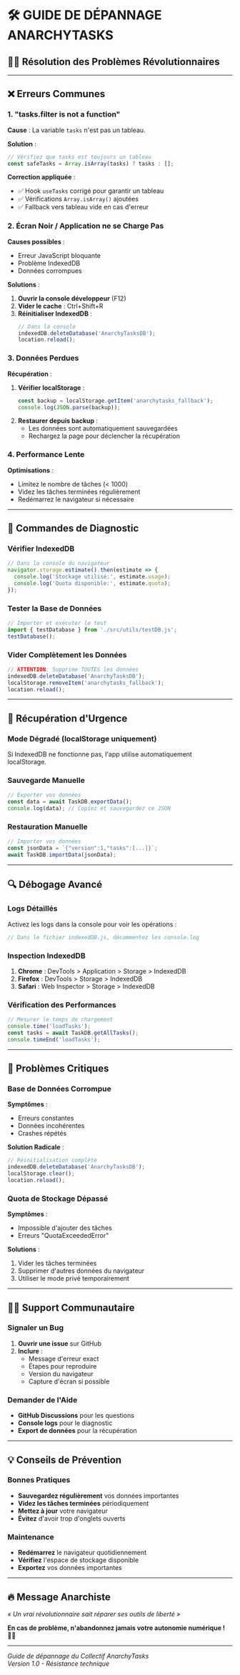 # 🛠️ GUIDE DE DÉPANNAGE ANARCHYTASKS

## 🏴‍☠️ Résolution des Problèmes Révolutionnaires

---

## ❌ Erreurs Communes

### 1. **"tasks.filter is not a function"**

**Cause** : La variable `tasks` n'est pas un tableau.

**Solution** :
```javascript
// Vérifiez que tasks est toujours un tableau
const safeTasks = Array.isArray(tasks) ? tasks : [];
```

**Correction appliquée** :
- ✅ Hook `useTasks` corrigé pour garantir un tableau
- ✅ Vérifications `Array.isArray()` ajoutées
- ✅ Fallback vers tableau vide en cas d'erreur

### 2. **Écran Noir / Application ne se Charge Pas**

**Causes possibles** :
- Erreur JavaScript bloquante
- Problème IndexedDB
- Données corrompues

**Solutions** :
1. **Ouvrir la console développeur** (F12)
2. **Vider le cache** : Ctrl+Shift+R
3. **Réinitialiser IndexedDB** :
   ```javascript
   // Dans la console
   indexedDB.deleteDatabase('AnarchyTasksDB');
   location.reload();
   ```

### 3. **Données Perdues**

**Récupération** :
1. **Vérifier localStorage** :
   ```javascript
   const backup = localStorage.getItem('anarchytasks_fallback');
   console.log(JSON.parse(backup));
   ```
2. **Restaurer depuis backup** :
   - Les données sont automatiquement sauvegardées
   - Rechargez la page pour déclencher la récupération

### 4. **Performance Lente**

**Optimisations** :
- Limitez le nombre de tâches (< 1000)
- Videz les tâches terminées régulièrement
- Redémarrez le navigateur si nécessaire

---

## 🔧 Commandes de Diagnostic

### Vérifier IndexedDB
```javascript
// Dans la console du navigateur
navigator.storage.estimate().then(estimate => {
  console.log('Stockage utilisé:', estimate.usage);
  console.log('Quota disponible:', estimate.quota);
});
```

### Tester la Base de Données
```javascript
// Importer et exécuter le test
import { testDatabase } from './src/utils/testDB.js';
testDatabase();
```

### Vider Complètement les Données
```javascript
// ATTENTION: Supprime TOUTES les données
indexedDB.deleteDatabase('AnarchyTasksDB');
localStorage.removeItem('anarchytasks_fallback');
location.reload();
```

---

## 🏥 Récupération d'Urgence

### Mode Dégradé (localStorage uniquement)
Si IndexedDB ne fonctionne pas, l'app utilise automatiquement localStorage.

### Sauvegarde Manuelle
```javascript
// Exporter vos données
const data = await TaskDB.exportData();
console.log(data); // Copiez et sauvegardez ce JSON
```

### Restauration Manuelle
```javascript
// Importer vos données
const jsonData = `{"version":1,"tasks":[...]}`;
await TaskDB.importData(jsonData);
```

---

## 🔍 Débogage Avancé

### Logs Détaillés
Activez les logs dans la console pour voir les opérations :
```javascript
// Dans le fichier indexedDB.js, décommentez les console.log
```

### Inspection IndexedDB
1. **Chrome** : DevTools > Application > Storage > IndexedDB
2. **Firefox** : DevTools > Storage > IndexedDB
3. **Safari** : Web Inspector > Storage > IndexedDB

### Vérification des Performances
```javascript
// Mesurer le temps de chargement
console.time('loadTasks');
const tasks = await TaskDB.getAllTasks();
console.timeEnd('loadTasks');
```

---

## 🚨 Problèmes Critiques

### Base de Données Corrompue
**Symptômes** :
- Erreurs constantes
- Données incohérentes
- Crashes répétés

**Solution Radicale** :
```javascript
// Réinitialisation complète
indexedDB.deleteDatabase('AnarchyTasksDB');
localStorage.clear();
location.reload();
```

### Quota de Stockage Dépassé
**Symptômes** :
- Impossible d'ajouter des tâches
- Erreurs "QuotaExceededError"

**Solutions** :
1. Vider les tâches terminées
2. Supprimer d'autres données du navigateur
3. Utiliser le mode privé temporairement

---

## 🏴‍☠️ Support Communautaire

### Signaler un Bug
1. **Ouvrir une issue** sur GitHub
2. **Inclure** :
   - Message d'erreur exact
   - Étapes pour reproduire
   - Version du navigateur
   - Capture d'écran si possible

### Demander de l'Aide
- **GitHub Discussions** pour les questions
- **Console logs** pour le diagnostic
- **Export de données** pour la récupération

---

## 💡 Conseils de Prévention

### Bonnes Pratiques
- **Sauvegardez régulièrement** vos données importantes
- **Videz les tâches terminées** périodiquement
- **Mettez à jour** votre navigateur
- **Évitez** d'avoir trop d'onglets ouverts

### Maintenance
- **Redémarrez** le navigateur quotidiennement
- **Vérifiez** l'espace de stockage disponible
- **Exportez** vos données importantes

---

## 🔥 Message Anarchiste

*« Un vrai révolutionnaire sait réparer ses outils de liberté »*

**En cas de problème, n'abandonnez jamais votre autonomie numérique !** 🏴‍☠️

---

*Guide de dépannage du Collectif AnarchyTasks*  
*Version 1.0 - Résistance technique*
